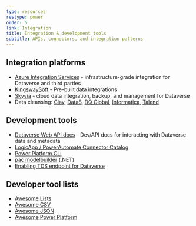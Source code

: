 ```yaml
---
type: resources
restype: power
order: 5
link: Integration
title: Integration & development tools
subtitle: APIs, connectors, and integration patterns
---
```


## Integration platforms

* [Azure Integration Services](https://www.youtube.com/watch?v=sbqhJsWhKAs) - infrastructure-grade integration for Dataverse and third parties
* [KingswaySoft](https://www.kingswaysoft.com/) - Pre-built data integrations
* [Skyvia](https://skyvia.com/) - cloud data integration, backup, and management for Dataverse
* Data cleansing: [Clay](https://www.clay.com/university/guide/microsoft-dynamics-365-crm-integration-overview), [Data8](https://www.data-8.co.uk/integrations/microsoft-dynamics-crm-integration/), [DQ Global](https://www.dqglobal.com/products/dq-for-dynamics-home/dq-for-dynamics-cleanse/), [Informatica](https://www.informatica.com/), [Talend](https://www.talend.com/)

## Development tools

* [Dataverse Web API docs](https://learn.microsoft.com/power-apps/developer/data-platform/webapi/) - Dev/API docs for interacting with Dataverse data and metadata
* [LogicApp / PowerAutomate Connector Catalog](https://learn.microsoft.com/connectors/connector-reference/)
* [Power Platform CLI](https://learn.microsoft.com/power-platform/developer/cli/introduction)
* [pac modelbuilder](https://learn.microsoft.com/power-platform/developer/cli/reference/modelbuilder) (.NET)
* [Enabling TDS endpoint for Dataverse](https://learn.microsoft.com/power-apps/developer/data-platform/dataverse-sql-query    )

## Developer tool lists

* [Awesome Lists](https://github.com/sindresorhus/awesome)
* [Awesome CSV](https://github.com/secretGeek/AwesomeCSV)
* [Awesome JSON](https://github.com/burningtree/awesome-json)
* [Awesome Power Platform](https://github.com/Power-Maverick/awesome-power-platform)
